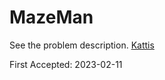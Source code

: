# MazeMan

See the problem description. [Kattis][1]

First Accepted: 2023-02-11

[1]: <https://open.kattis.com/problems/mazeman> "Problem Webpage"
